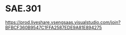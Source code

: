 # SAE.301
https://prod.liveshare.vsengsaas.visualstudio.com/join?BFBCF360B9547C1FFA2587EDE9A81E894275
